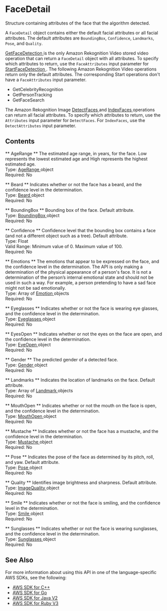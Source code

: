 # FaceDetail<a name="API_FaceDetail"></a>

Structure containing attributes of the face that the algorithm detected\.

A `FaceDetail` object contains either the default facial attributes or all facial attributes\. The default attributes are `BoundingBox`, `Confidence`, `Landmarks`, `Pose`, and `Quality`\.

 [ GetFaceDetection ](API_GetFaceDetection.md) is the only Amazon Rekognition Video stored video operation that can return a `FaceDetail` object with all attributes\. To specify which attributes to return, use the `FaceAttributes` input parameter for [ StartFaceDetection ](API_StartFaceDetection.md)\. The following Amazon Rekognition Video operations return only the default attributes\. The corresponding Start operations don't have a `FaceAttributes` input parameter\.
+ GetCelebrityRecognition
+ GetPersonTracking
+ GetFaceSearch

The Amazon Rekognition Image [ DetectFaces ](API_DetectFaces.md) and [ IndexFaces ](API_IndexFaces.md) operations can return all facial attributes\. To specify which attributes to return, use the `Attributes` input parameter for `DetectFaces`\. For `IndexFaces`, use the `DetectAttributes` input parameter\.

## Contents<a name="API_FaceDetail_Contents"></a>

 ** AgeRange **   <a name="rekognition-Type-FaceDetail-AgeRange"></a>
The estimated age range, in years, for the face\. Low represents the lowest estimated age and High represents the highest estimated age\.  
Type: [ AgeRange ](API_AgeRange.md) object  
Required: No

 ** Beard **   <a name="rekognition-Type-FaceDetail-Beard"></a>
Indicates whether or not the face has a beard, and the confidence level in the determination\.  
Type: [ Beard ](API_Beard.md) object  
Required: No

 ** BoundingBox **   <a name="rekognition-Type-FaceDetail-BoundingBox"></a>
Bounding box of the face\. Default attribute\.  
Type: [ BoundingBox ](API_BoundingBox.md) object  
Required: No

 ** Confidence **   <a name="rekognition-Type-FaceDetail-Confidence"></a>
Confidence level that the bounding box contains a face \(and not a different object such as a tree\)\. Default attribute\.  
Type: Float  
Valid Range: Minimum value of 0\. Maximum value of 100\.  
Required: No

 ** Emotions **   <a name="rekognition-Type-FaceDetail-Emotions"></a>
The emotions that appear to be expressed on the face, and the confidence level in the determination\. The API is only making a determination of the physical appearance of a person's face\. It is not a determination of the person’s internal emotional state and should not be used in such a way\. For example, a person pretending to have a sad face might not be sad emotionally\.  
Type: Array of [ Emotion ](API_Emotion.md) objects  
Required: No

 ** Eyeglasses **   <a name="rekognition-Type-FaceDetail-Eyeglasses"></a>
Indicates whether or not the face is wearing eye glasses, and the confidence level in the determination\.  
Type: [ Eyeglasses ](API_Eyeglasses.md) object  
Required: No

 ** EyesOpen **   <a name="rekognition-Type-FaceDetail-EyesOpen"></a>
Indicates whether or not the eyes on the face are open, and the confidence level in the determination\.  
Type: [ EyeOpen ](API_EyeOpen.md) object  
Required: No

 ** Gender **   <a name="rekognition-Type-FaceDetail-Gender"></a>
The predicted gender of a detected face\.   
Type: [ Gender ](API_Gender.md) object  
Required: No

 ** Landmarks **   <a name="rekognition-Type-FaceDetail-Landmarks"></a>
Indicates the location of landmarks on the face\. Default attribute\.  
Type: Array of [ Landmark ](API_Landmark.md) objects  
Required: No

 ** MouthOpen **   <a name="rekognition-Type-FaceDetail-MouthOpen"></a>
Indicates whether or not the mouth on the face is open, and the confidence level in the determination\.  
Type: [ MouthOpen ](API_MouthOpen.md) object  
Required: No

 ** Mustache **   <a name="rekognition-Type-FaceDetail-Mustache"></a>
Indicates whether or not the face has a mustache, and the confidence level in the determination\.  
Type: [ Mustache ](API_Mustache.md) object  
Required: No

 ** Pose **   <a name="rekognition-Type-FaceDetail-Pose"></a>
Indicates the pose of the face as determined by its pitch, roll, and yaw\. Default attribute\.  
Type: [ Pose ](API_Pose.md) object  
Required: No

 ** Quality **   <a name="rekognition-Type-FaceDetail-Quality"></a>
Identifies image brightness and sharpness\. Default attribute\.  
Type: [ ImageQuality ](API_ImageQuality.md) object  
Required: No

 ** Smile **   <a name="rekognition-Type-FaceDetail-Smile"></a>
Indicates whether or not the face is smiling, and the confidence level in the determination\.  
Type: [ Smile ](API_Smile.md) object  
Required: No

 ** Sunglasses **   <a name="rekognition-Type-FaceDetail-Sunglasses"></a>
Indicates whether or not the face is wearing sunglasses, and the confidence level in the determination\.  
Type: [ Sunglasses ](API_Sunglasses.md) object  
Required: No

## See Also<a name="API_FaceDetail_SeeAlso"></a>

For more information about using this API in one of the language\-specific AWS SDKs, see the following:
+  [ AWS SDK for C\+\+](https://docs.aws.amazon.com/goto/SdkForCpp/rekognition-2016-06-27/FaceDetail) 
+  [ AWS SDK for Go](https://docs.aws.amazon.com/goto/SdkForGoV1/rekognition-2016-06-27/FaceDetail) 
+  [ AWS SDK for Java V2](https://docs.aws.amazon.com/goto/SdkForJavaV2/rekognition-2016-06-27/FaceDetail) 
+  [ AWS SDK for Ruby V3](https://docs.aws.amazon.com/goto/SdkForRubyV3/rekognition-2016-06-27/FaceDetail) 